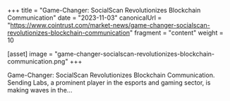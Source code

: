 +++
title = "Game-Changer: SocialScan Revolutionizes Blockchain Communication"
date = "2023-11-03"
canonicalUrl = "https://www.cointrust.com/market-news/game-changer-socialscan-revolutionizes-blockchain-communication"
fragment = "content"
weight = 10

[asset]
    image = "game-changer-socialscan-revolutionizes-blockchain-communication.png"
+++

Game-Changer: SocialScan Revolutionizes Blockchain Communication. Sending 
Labs, a prominent player in the esports and gaming sector, is making waves 
in the...

